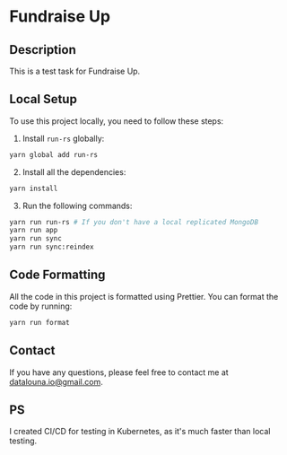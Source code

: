 # Fundraise Up

## Description

This is a test task for Fundraise Up.

## Local Setup

To use this project locally, you need to follow these steps:

1. Install `run-rs` globally:

```bash
yarn global add run-rs
```

2. Install all the dependencies:

```bash
yarn install
```

3. Run the following commands:

```bash
yarn run run-rs # If you don't have a local replicated MongoDB
yarn run app
yarn run sync
yarn run sync:reindex
```

## Code Formatting

All the code in this project is formatted using Prettier. You can format the code by running:

```bash
yarn run format
```

## Contact

If you have any questions, please feel free to contact me at datalouna.io@gmail.com.

## PS
I created CI/CD for testing in Kubernetes, as it's much faster than local testing.